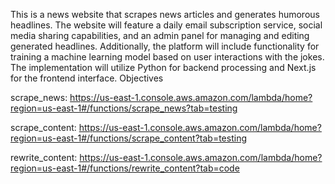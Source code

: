 This is a  news website that scrapes news articles and generates humorous headlines. 
The website will feature a daily email subscription service, social media sharing capabilities, and an admin panel for managing and editing generated headlines. 
Additionally, the platform will include functionality for training a machine learning model based on user interactions with the jokes. 
The implementation will utilize Python for backend processing and Next.js for the frontend interface.
Objectives

scrape_news:
https://us-east-1.console.aws.amazon.com/lambda/home?region=us-east-1#/functions/scrape_news?tab=testing

scrape_content:
https://us-east-1.console.aws.amazon.com/lambda/home?region=us-east-1#/functions/scrape_content?tab=testing

rewrite_content:
https://us-east-1.console.aws.amazon.com/lambda/home?region=us-east-1#/functions/rewrite_content?tab=code

